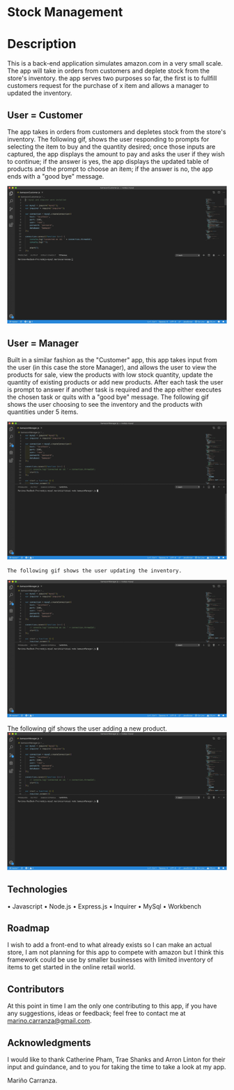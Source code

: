 # **Stock Management**

# **Description**
This is a back-end application simulates amazon.com in a very small scale.  The app will take in orders from customers and deplete stock from the store's inventory.  the app serves two purposes so far, the first is to fullfill customers request for the purchase of x item and allows a manager to updated the inventory.

## **User = Customer**

The app takes in orders from customers and depletes stock from the store's inventory.
The following gif, shows the user responding to prompts for selecting the item to buy and the quantity desired; once those inputs are captured, the app displays the amount to pay and asks the user if they wish to continue; if the answer is yes, the app displays the updated table of products and the prompt to choose an item; if the answer is no, the app ends with a "good bye" message.

 <img src="assets/customer.gif">

 ## **User = Manager**

  Built in a similar fashion as the "Customer" app, this app takes input from the user (in this case the store Manager), and allows the user to view the products for sale, view the products with low stock quantity, update the quantity of existing products or add new products.
  After each task the user is prompt to answer if another task is required and the app either executes the chosen task or quits with a "good bye" message.
  The following gif shows the user choosing to see the inventory and the products with quantities under 5 items.

  <img src="assets/showSaleAndLow.gif">

    The following gif shows the user updating the inventory.

 <img src="assets/updateQty.gif">

  The following gif shows the user adding a new product.
  <img src="assets/addingProduct.gif">
  
  ## **Technologies**
  •  Javascript
  •  Node.js
  •  Express.js
  •  Inquirer
  •  MySql
  •  Workbench
  
  ## **Roadmap**
  I wish to add a front-end to what already exists so I can make an actual store, I am not planning for this app to compete with amazon but I think this framework could be use by smaller businesses with limited inventory of items to get started in the online retail world.
  
  ## **Contributors**
  
At this point in time I am the only one contributing to this app, if you have any suggestions, ideas or feedback; feel free to contact me at marino.carranza@gmail.com.
  
  ## **Acknowledgments**
I would like to thank Catherine Pham, Trae Shanks and Arron Linton for their input and guindance, and to you for taking the time to take a look at my app.

  Mariño Carranza.
  

